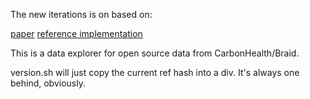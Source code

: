 The new iterations is on based on:

[paper](http://diglib.eg.org/handle/10.2312/SPBG.SPBG07.091-100)
[reference implementation](http://danifold.net/mapper/index.html)

This is a data explorer for open source data from CarbonHealth/Braid.

version.sh will just copy the current ref hash into a div. It's always one behind, obviously.
